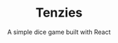 ---
title: Tenzies
subtitle: A simple dice game built with React
slug: tenzies
index: 6
main-image: /images/portfolio/tenzies/home.png
source: https://github.com/ChromeUniverse/tenzies/tree/main
demo: https://tenzies-nu.vercel.app/
tech: [react, js, css]
images: [
  /images/portfolio/tenzies/home.png, 
  /images/portfolio/tenzies/mid-game.png,
  /images/portfolio/tenzies/complete.png,
]
---